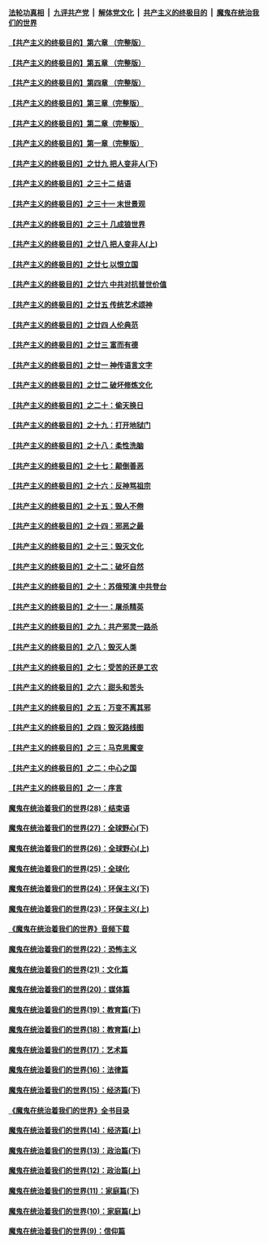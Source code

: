 

####  [法轮功真相](../../../../basic/blob/master/README.md?t=06050031) &nbsp;|&nbsp; [九评共产党](../../../../9ping.md/blob/master/README.md?t=06050031) &nbsp;|&nbsp; [解体党文化](../../../../jtdwh.md/blob/master/README.md?t=06050031)  &nbsp;|&nbsp; [共产主义的终极目的](../../../../gczydzjmd.md/blob/master/README.md?t=06050031) &nbsp;|&nbsp; [魔鬼在统治我们的世界](../../../../mgztzwmdsj.md/blob/master/README.md?t=06050031) 

#### [【共产主义的终极目的】第六章 （完整版）](../pages/nsc422/n11428913.md?t=06050031) 

#### [【共产主义的终极目的】第五章 （完整版）](../pages/nsc422/n11428912.md?t=06050031) 

#### [【共产主义的终极目的】第四章 （完整版）](../pages/nsc422/n11428907.md?t=06050031) 

#### [【共产主义的终极目的】第三章（完整版）](../pages/nsc422/n11428848.md?t=06050031) 

#### [【共产主义的终极目的】第二章（完整版）](../pages/nsc422/n11428831.md?t=06050031) 

#### [【共产主义的终极目的】第一章（完整版）](../pages/nsc422/n11417651.md?t=06050031) 

#### [【共产主义的终极目的】之廿九 把人变非人(下)](../pages/nsc422/n11344140.md?t=06050031) 

#### [【共产主义的终极目的】之三十二 结语](../pages/nsc422/n11360535.md?t=06050031) 

#### [【共产主义的终极目的】之三十一 末世景观](../pages/nsc422/n11351129.md?t=06050031) 

#### [【共产主义的终极目的】之三十 几成狼世界](../pages/nsc422/n11348280.md?t=06050031) 

#### [【共产主义的终极目的】之廿八 把人变非人(上)](../pages/nsc422/n11340492.md?t=06050031) 

#### [【共产主义的终极目的】之廿七 以恨立国](../pages/nsc422/n11336944.md?t=06050031) 

#### [【共产主义的终极目的】之廿六 中共对抗普世价值](../pages/nsc422/n11324785.md?t=06050031) 

#### [【共产主义的终极目的】之廿五 传统艺术颂神](../pages/nsc422/n11296396.md?t=06050031) 

#### [【共产主义的终极目的】之廿四 人伦典范](../pages/nsc422/n11296397.md?t=06050031) 

#### [【共产主义的终极目的】之廿三 富而有德](../pages/nsc422/n11283598.md?t=06050031) 

#### [【共产主义的终极目的】之廿一 神传语言文字](../pages/nsc422/n11263265.md?t=06050031) 

#### [【共产主义的终极目的】之廿二 破坏修炼文化](../pages/nsc422/n11245728.md?t=06050031) 

#### [【共产主义的终极目的】之二十：偷天换日](../pages/nsc422/n11238846.md?t=06050031) 

#### [【共产主义的终极目的】之十九：打开地狱门](../pages/nsc422/n11206376.md?t=06050031) 

#### [【共产主义的终极目的】之十八：柔性洗脑](../pages/nsc422/n11199994.md?t=06050031) 

#### [【共产主义的终极目的】之十七：颠倒善恶](../pages/nsc422/n11179782.md?t=06050031) 

#### [【共产主义的终极目的】之十六：反神骂祖宗](../pages/nsc422/n11166798.md?t=06050031) 

#### [【共产主义的终极目的】之十五：毁人不倦](../pages/nsc422/n11166792.md?t=06050031) 

#### [【共产主义的终极目的】之十四：邪恶之最](../pages/nsc422/n11150249.md?t=06050031) 

#### [【共产主义的终极目的】之十三：毁灭文化](../pages/nsc422/n11135227.md?t=06050031) 

#### [【共产主义的终极目的】之十二：破坏自然](../pages/nsc422/n11135214.md?t=06050031) 

#### [【共产主义的终极目的】之十：苏俄预演 中共登台](../pages/nsc422/n11118424.md?t=06050031) 

#### [【共产主义的终极目的】之十一：屠杀精英](../pages/nsc422/n11118442.md?t=06050031) 

#### [【共产主义的终极目的】之九：共产邪灵一路杀](../pages/nsc422/n11114139.md?t=06050031) 

#### [【共产主义的终极目的】之八：毁灭人类](../pages/nsc422/n11108503.md?t=06050031) 

#### [【共产主义的终极目的】之七：受苦的还是工农](../pages/nsc422/n11101809.md?t=06050031) 

#### [【共产主义的终极目的】之六：甜头和苦头](../pages/nsc422/n11096971.md?t=06050031) 

#### [【共产主义的终极目的】之五：万变不离其邪](../pages/nsc422/n11091285.md?t=06050031) 

#### [【共产主义的终极目的】之四：毁灭路线图](../pages/nsc422/n11086284.md?t=06050031) 

#### [【共产主义的终极目的】之三：马克思魔变](../pages/nsc422/n11061941.md?t=06050031) 

#### [【共产主义的终极目的】之二：中心之国](../pages/nsc422/n11047728.md?t=06050031) 

#### [【共产主义的终极目的】之一：序言](../pages/nsc422/n11086077.md?t=06050031) 

#### [魔鬼在统治着我们的世界(28)：结束语](../pages/nsc422/n10936246.md?t=06050031) 

#### [魔鬼在统治着我们的世界(27)：全球野心(下)](../pages/nsc422/n10928319.md?t=06050031) 

#### [魔鬼在统治着我们的世界(26)：全球野心(上)](../pages/nsc422/n10900318.md?t=06050031) 

#### [魔鬼在统治着我们的世界(25)：全球化](../pages/nsc422/n10788205.md?t=06050031) 

#### [魔鬼在统治着我们的世界(24)：环保主义(下)](../pages/nsc422/n10695307.md?t=06050031) 

#### [魔鬼在统治着我们的世界(23)：环保主义(上)](../pages/nsc422/n10688613.md?t=06050031) 

#### [《魔鬼在统治着我们的世界》音频下载](../pages/nsc422/n10635553.md?t=06050031) 

#### [魔鬼在统治着我们的世界(22)：恐怖主义](../pages/nsc422/n10614727.md?t=06050031) 

#### [魔鬼在统治着我们的世界(21)：文化篇](../pages/nsc422/n10597706.md?t=06050031) 

#### [魔鬼在统治着我们的世界(20)：媒体篇](../pages/nsc422/n10586579.md?t=06050031) 

#### [魔鬼在统治着我们的世界(19)：教育篇(下)](../pages/nsc422/n10564808.md?t=06050031) 

#### [魔鬼在统治着我们的世界(18)：教育篇(上)](../pages/nsc422/n10526970.md?t=06050031) 

#### [魔鬼在统治着我们的世界(17)：艺术篇](../pages/nsc422/n10499093.md?t=06050031) 

#### [魔鬼在统治着我们的世界(16)：法律篇](../pages/nsc422/n10485969.md?t=06050031) 

#### [魔鬼在统治着我们的世界(15)：经济篇(下)](../pages/nsc422/n10469975.md?t=06050031) 

#### [《魔鬼在统治着我们的世界》全书目录](../pages/nsc422/n10464261.md?t=06050031) 

#### [魔鬼在统治着我们的世界(14)：经济篇(上)](../pages/nsc422/n10457370.md?t=06050031) 

#### [魔鬼在统治着我们的世界(13)：政治篇(下)](../pages/nsc422/n10448270.md?t=06050031) 

#### [魔鬼在统治着我们的世界(12)：政治篇(上)](../pages/nsc422/n10444576.md?t=06050031) 

#### [魔鬼在统治着我们的世界(11)：家庭篇(下)](../pages/nsc422/n10440961.md?t=06050031) 

#### [魔鬼在统治着我们的世界(10)：家庭篇(上)](../pages/nsc422/n10435448.md?t=06050031) 

#### [魔鬼在统治着我们的世界(9)：信仰篇](../pages/nsc422/n10432159.md?t=06050031) 

